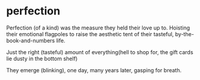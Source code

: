 # perfection

Perfection (of a kind) was the measure they held their love up to.
Hoisting their emotional flagpoles to raise the aesthetic tent of
their tasteful, by-the-book-and-numbers life.

Just the right (tasteful) amount of everything(hell to shop for, the gift cards lie dusty
in the bottom shelf)

They emerge (blinking), one day, many years later, gasping for breath.

